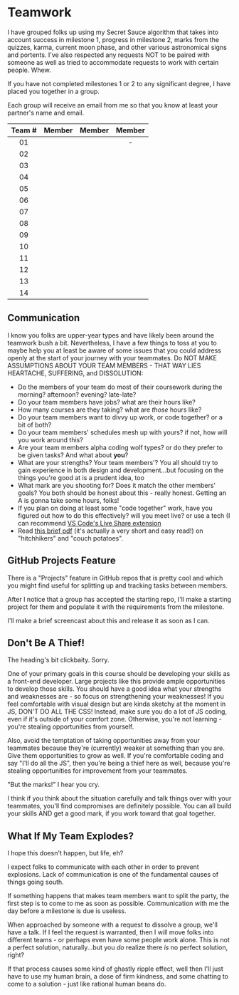# Teamwork

I have grouped folks up using my Secret Sauce algorithm that takes into account success in milestone 1, progress in milestone 2, marks from the quizzes, karma, current moon phase, and other various astronomical signs and portents. I've also respected any requests NOT to be paired with someone as well as tried to accommodate requests to work with certain people. Whew.

If you have not completed milestones 1 or 2 to any significant degree, I have placed you together in a group.

Each group will receive an email from me so that you know at least your partner's name and email.

| Team # | Member | Member | Member |
| :----: | ------ | ------ | :----: |
|   01   |        |        |   -    |
|   02   |        |        |        |
|   03   |        |        |        |
|   04   |        |        |        |
|   05   |        |        |        |
|   06   |        |        |        |
|   07   |        |        |        |
|   08   |        |        |        |
|   09   |        |        |        |
|   10   |        |        |        |
|   11   |        |        |        |
|   12   |        |        |        |
|   13   |        |        |        |
|   14   |        |        |        |


## Communication

I know you folks are upper-year types and have likely been around the teamwork bush a bit. Nevertheless, I have a few things to toss at you to maybe help you at least be aware of some issues that you could address openly at the start of your journey with your teammates. Do NOT MAKE ASSUMPTIONS ABOUT YOUR TEAM MEMBERS - THAT WAY LIES HEARTACHE, SUFFERING, and DISSOLUTION:

- Do the members of your team do most of their coursework during the morning? afternoon? evening? late-late?
- Do your team members have jobs? what are their hours like?
- How many courses are they taking? what are _those_ hours like?
- Do your team members want to divvy up work, or code together? or a bit of both?
- Do your team members' schedules mesh up with yours? if not, how will you work around this?
- Are your team members alpha coding wolf types? or do they prefer to be given tasks? And what about **you**?
- What are your strengths? Your team members'? You all should try to gain experience in both design and development...but focusing on the things you're good at is a prudent idea, too
- What mark are you shooting for? Does it match the other members' goals? You both should be honest about this - really honest. Getting an A is gonna take some hours, folks!
- If you plan on doing at least some "code together" work, have you figured out how to do this effectively? will you meet live? or use a tech (I can recommend [VS Code's Live Share extension](https://marketplace.visualstudio.com/items?itemName=MS-vsliveshare.vsliveshare)
- Read [this brief pdf](hitchikers1.pdf) (it's actually a very short and easy read!) on "hitchhikers" and "couch potatoes".

## GitHub Projects Feature

There is a "Projects" feature in GitHub repos that is pretty cool and which you might find useful for splitting up and tracking tasks between members.

After I notice that a group has accepted the starting repo, I'll make a starting project for them and populate it with the requirements from the milestone.

I'll make a brief screencast about this and release it as soon as I can.

## Don't Be A Thief!

The heading's bit clickbaity. Sorry. 

One of your primary goals in this course should be developing your skills as a front-end developer. Large projects like this provide ample opportunities to develop those skills. You should have a good idea what your strengths and weaknesses are - so focus on strengthening your weaknesses! If you feel comfortable with visual design but are kinda sketchy at the moment in JS, DON'T DO ALL THE CSS! Instead, make sure you do a lot of JS coding, even if it's outside of your comfort zone. Otherwise, you're not learning - you're stealing opportunities from yourself.

Also, avoid the temptation of taking opportunities away from your teammates because they're (currently) weaker at something than you are. Give them opportunities to grow as well. If you're comfortable coding and say "I'll do all the JS", then you're being a thief here as well, because you're stealing opportunities for improvement from your teammates.

"But the marks!" I hear you cry.

I think if you think about the situation carefully and talk things over with your teammates, you'll find compromises are definitely possible. You can all build your skills AND get a good mark, if you work toward that goal together.

## What If My Team Explodes?

I hope this doesn't happen, but life, eh?

I expect folks to communicate with each other in order to prevent explosions. Lack of communication is one of the fundamental causes of things going south.

If something happens that makes team members want to split the party, the first step is to come to me as soon as possible. Communication with me the day before a milestone is due is useless.

When approached by someone with a request to dissolve a group, we'll have a talk. If I feel the request is warranted, then I will move folks into different teams - or perhaps even have some people work alone. This is not a perfect solution, naturally...but you _do_ realize there _is_ no perfect solution, right?

If that process causes some kind of ghastly ripple effect, well then I'll just have to use my human brain, a dose of firm kindness, and some chatting to come to a solution - just like rational human beans do.



